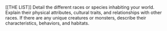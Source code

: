 [[THE LIST]]
Detail the different races or species inhabiting your world. Explain their physical attributes, cultural traits, and relationships with other races. If there are any unique creatures or monsters, describe their characteristics, behaviors, and habitats.